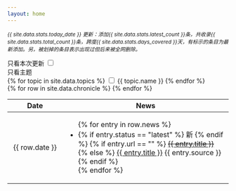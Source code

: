 ```yaml
---
layout: home
---
```


<p class="update-info">
<small>
<i>
{{ site.data.stats.today_date }} 更新：添加{{ site.data.stats.latest_count }}条，共收录{{ site.data.stats.total_count }}条，跨度{{ site.data.stats.days_covered }}天，有标示的条目为最新添加。另，被划掉的条目表示出现过但后来被全网删除。
</i>
</small>
</p>

<div class="container pb-4">
  <div class="row">
    <div class="col">
        只看本次更新 <input id="toggle-latest" type="checkbox" data-toggle="toggle" data-onstyle="outline-primary" data-offstyle="outline-secondary">
    </div>
    <div class="col old">
        <span class="inline">只看主题</span>
        <div class="btn-group btn-group-toggle old pull-left" data-toggle="buttons" id="theme-checkbox">
            {% for topic in site.data.topics %}
            <label class="btn btn-secondary">
                <input type="checkbox" name="theme-checkbox" autocomplete="off" class="theme-checkbox" value="{{ topic.value }}"> {{ topic.name }}
            </label>
            {% endfor %}
        </div>
    </div>
  </div>
</div>

<table class="table table-sm">
<colgroup>
    <col width="25%" />
    <col width="75%" />
</colgroup>
<thead>
    <tr class="header text-center">
        <th>Date</th>
        <th>News</th>
    </tr>
</thead>
<tbody>
    {% for row in site.data.chronicle %}
    <tr class="{{ row.status }} {{ row.topics | join: " " }}">
        <td style="text-align: center; vertical-align: middle;">{{ row.date }}</td>
        <td>
            <ul class="list-unstyled">
                {% for entry in row.news %}
                <li class="{{ entry.status }} {{ entry.topics | join: " " }}">
                    <div class="news-entry">
                        {% if entry.status == "latest" %}
                            <span class="badge badge-pill badge-danger latest-badge">新</span>
                        {% endif %}
                        {% if entry.url == "" %}
                            <a href="{% link 404.md %}"><del>{{ entry.title }}</del></a>
                        {% else %}
                            <a href="{{ entry.url }}" target="_blank">{{ entry.title }}</a> <span class="badge badge-secondary">{{ entry.source }}</span>
                        {% endif %}
                    </div>
                </li>
                {% endfor %}
            </ul>
        </td>
    </tr>
    {% endfor %}
</tbody>
</table>